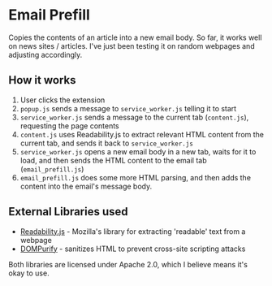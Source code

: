 # Email Prefill 
Copies the contents of an article into a new email body. 
So far, it works well on news sites / articles. I've just been testing it on random webpages and adjusting accordingly. 

## How it works
1. User clicks the extension 
2. `popup.js` sends a message to `service_worker.js` telling it to start
3. `service_worker.js` sends a message to the current tab (`content.js`), requesting the page contents
4. `content.js` uses Readability.js to extract relevant HTML content from the current tab, and sends it back to `service_worker.js`
5. `service_worker.js` opens a new email body in a new tab, waits for it to load, and then sends the HTML content to the email tab (`email_prefill.js`)
6. `email_prefill.js` does some more HTML parsing, and then adds the content into the email's message body. 

## External Libraries used
* <a href="https://github.com/mozilla/readability">Readability.js</a> - Mozilla's library for extracting 'readable' text from a webpage
* <a href="https://github.com/cure53/DOMPurify">DOMPurify</a> - sanitizes HTML to prevent cross-site scripting attacks

Both libraries are licensed under Apache 2.0, which I believe means it's okay to use. 

